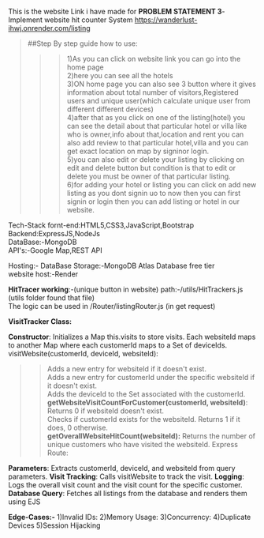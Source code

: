 This is the website Link i have made for **PROBLEM STATEMENT 3**-Implement website hit counter System 
https://wanderlust-ihwj.onrender.com/listing

>##Step By step guide how to use:
> > >1)As you can click on website link you can go into the home page <br>
> >2)here you can see all the hotels<br>
> > >3)ON home page you can also see 3 button where it gives information about total number of visitors,Registered users and unique user(which calculate unique user from different different devices)<br>
4)after that as you click on one of the listing(hotel) you can see the detail about that particular hotel or villa like who is owner,info about that,location and rent
you can also add review to that particular hotel,villa and you can get exact location on map by signinor login.<br>
5)you can also edit or delete your listing by clicking on edit and delete button but condition is that to edit or delete you must be owner of that particular listing.<br>
6)for adding your hotel or listing you can click on add new listing as you dont signin uo to now then you can first signin or login then you can add listing or hotel in our website.<br>

Tech-Stack
fornt-end:HTML5,CSS3,JavaScript,Bootstrap<br>
Backend:ExpressJS,NodeJs<br>
DataBase:-MongoDB<br>
API's:-Google Map,REST API<br>

Hosting:-
DataBase Storage:-MongoDB Atlas Database free tier<br>
website host:-Render<br>


**HitTracer working**:-(unique button in website)  path:-/utils/HitTrackers.js (utils folder found that file)<br>
                      The logic can be used in /Router/listingRouter.js (in get request)<br>
                      

**VisitTracker Class:**<br>

**Constructor**: Initializes a Map this.visits to store visits. Each websiteId maps to another Map where each customerId maps to a Set of deviceIds.<br>
visitWebsite(customerId, deviceId, websiteId):
>>Adds a new entry for websiteId if it doesn't exist.<br>
>>Adds a new entry for customerId under the specific websiteId if it doesn't exist.<br>
>>Adds the deviceId to the Set associated with the customerId.<br>
**getWebsiteVisitCountForCustomer(customerId, websiteId)**: <br>
>>Returns 0 if websiteId doesn't exist.<br>
>>Checks if customerId exists for the websiteId. Returns 1 if it does, 0 otherwise.<br>
**getOverallWebsiteHitCount(websiteId):**
Returns the number of unique customers who have visited the websiteId.
Express Route:

**Parameters**: Extracts customerId, deviceId, and websiteId from query parameters.
**Visit Tracking**: Calls visitWebsite to track the visit.
**Logging**: Logs the overall visit count and the visit count for the specific customer.
**Database Query**: Fetches all listings from the database and renders them using EJS

**Edge-Cases:-**
1)Invalid IDs:
2)Memory Usage:
3)Concurrency:
4)Duplicate Devices
5)Session Hijacking



